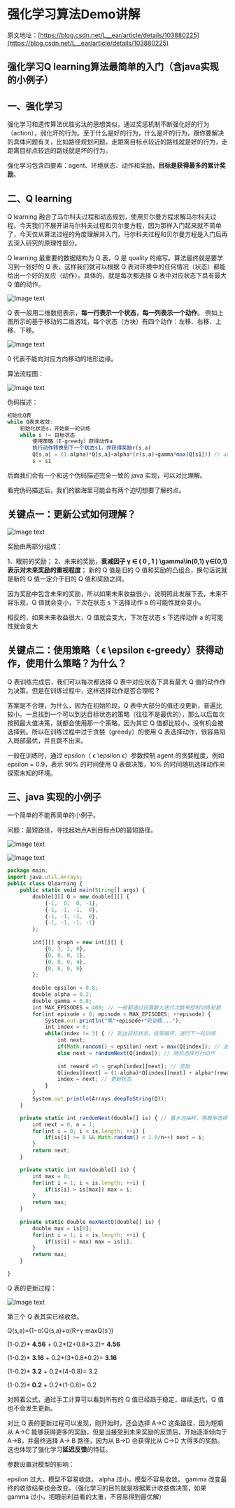 # 强化学习算法Demo讲解

原文地址：[https://blog.csdn.net/L__ear/article/details/103880225](https://blog.csdn.net/L__ear/article/details/103880225)

## 强化学习Q learning算法最简单的入门（含java实现的小例子）

## 一、强化学习
强化学习和遗传算法优胜劣汰的思想类似，通过奖惩机制不断强化好的行为（action），弱化坏的行为。至于什么是好的行为，什么是坏的行为，跟你要解决的具体问题有关，比如路径规划问题，走距离目标点较近的路线就是好的行为，走距离目标点较远的路线就是坏的行为。

强化学习包含四要素：agent、环境状态、动作和奖励，**目标是获得最多的累计奖励**。

## 二、Q learning
Q learning 融合了马尔科夫过程和动态规划，使用贝尔曼方程求解马尔科夫过程。今天我们不展开讲马尔科夫过程和贝尔曼方程，因为那样入门起来就不简单了，今天仅从算法过程的角度理解并入门，马尔科夫过程和贝尔曼方程是入门后再去深入研究的原理性部分。

Q learning 最重要的数据结构为 Q 表，Q 是 quality 的缩写。算法最终就是要学习到一张好的 Q 表，这样我们就可以根据 Q 表对环境中的任何情况（状态）都能给出一个好的反应（动作）。具体的，就是每次都选择 Q 表中对应状态下具有最大 Q 值的动作。

![Image text](./images/20200107200325985.png)

Q 表一般用二维数组表示，**每一行表示一个状态，每一列表示一个动作**。 例如上图所示的基于移动的二维游戏，每个状态（方块）有四个动作：左移、右移、上移、下移。

![Image text](./images/20200107200000122.png)

0 代表不能向对应方向移动的地形边缘。

算法流程图：

![Image text](./images/20200107204751246.png)

伪码描述：
```javascript
初始化Q表
while Q表未收敛:
	初始化状态s，开始新一轮训练
	while s != 目标状态
		使用策略（E-greedy）获得动作a
		执行动作转换到下一个状态s1，并获得奖励r(s,a)
		Q[s,a] = (1-alpha)*Q[s,a]+alpha*(r(s,a)+gamma*max(Q[s1])) // update Q
		s = s1
```

后面我们会有一个和这个伪码描述完全一致的 java 实现，可以对比理解。

看完伪码描述后，我们的脑海里可能会有两个迫切想要了解的点。

## 关键点一：更新公式如何理解？

![Image text](./images/2020010720331563.png)

奖励由两部分组成：

1、眼前的奖励；
2、未来的奖励，**衰减因子 γ ∈ ( 0 , 1 ) \gamma\in(0,1) γ∈(0,1) 表示对未来奖励的重视程度**；
新的 Q 值是旧的 Q 值和奖励的凸组合，换句话说就是新的 Q 值一定介于旧的 Q 值和奖励之间。

因为奖励中包含未来的奖励，所以如果未来收益很小，说明照此发展下去，未来不容乐观，Q 值就会变小，下次在状态 s 下选择动作 a 的可能性就会变小。

相反的，如果未来收益很大，Q 值就会变大，下次在状态 s 下选择动作 a 的可能性就会变大

## 关键点二：使用策略（ ϵ \epsilon ϵ-greedy）获得动作，使用什么策略？为什么？
Q 表训练完成后，我们可以每次都选择 Q 表中对应状态下具有最大 Q 值的动作作为决策。但是在训练过程中，这样选择动作是否合理呢？

答案是不合理，为什么，因为在初始阶段，Q 表中大部分的值还没更新，普遍比较小。一旦找到一个可以到达目标状态的策略（往往不是最优的），那么以后每次按照最大值决策，就都会使用那一个策略，因为其它 Q 值都比较小，没有机会被选择到。所以在训练过程中过于贪婪（greedy）的使用 Q 表选择动作，很容易陷入局部最优，并且跳不出来。

一般在训练时，通过 epsilon（ ϵ \epsilon ϵ）参数控制 agent 的贪婪程度，例如 epsilon = 0.9，表示 90% 的时间使用 Q 表做决策，10% 的时间随机选择动作来探索未知的环境。

## 三、java 实现的小例子

一个简单的不能再简单的小例子。

问题：最短路径，寻找起始点A到目标点D的最短路径。

![Image text](./images/20200107220604877.png)

![Image text](./images/20200107221032270.png)

```javascript
package main;
import java.util.Arrays;
public class Qlearning {
	public static void main(String[] args) {
		double[][] Q = new double[][] {
			{-1,  0,  0, -1},
			{-1, -1, -1,  0},
			{-1, -1, -1,  0},
			{-1, -1, -1, -1}
		};
		
		int[][] graph = new int[][] {
			{0, 3, 2, 0},
			{0, 0, 0, 1},
			{0, 0, 0, 4},
			{0, 0, 0, 0}
		};
		
		double epsilon = 0.8;
		double alpha = 0.2;
		double gamma = 0.8;
		int MAX_EPISODES = 400; // 一般都通过设置最大迭代次数来控制训练轮数
		for(int episode = 0; episode < MAX_EPISODES; ++episode) {
			System.out.println("第"+episode+"轮训练...");
			int index = 0;
			while(index != 3) { // 到达目标状态，结束循环，进行下一轮训练
				int next;
				if(Math.random() < epsilon) next = max(Q[index]); // 通过 Q 表选择动作
				else next = randomNext(Q[index]); // 随机选择可行动作
				
				int reward =5 - graph[index][next]; // 奖励
				Q[index][next] = (1-alpha)*Q[index][next] + alpha*(reward+gamma*maxNextQ(Q[next]));
				index = next; // 更新状态
			}
		}
		System.out.println(Arrays.deepToString(Q));
	}

	private static int randomNext(double[] is) { // 蓄水池抽样，等概率选择流式数据
		int next = 0, n = 1;
		for(int i = 0; i < is.length; ++i) {
			if(is[i] >= 0 && Math.random() < 1.0/n++) next = i;
		}
		return next;
	}

	private static int max(double[] is) {
		int max = 0;
		for(int i = 1; i < is.length; ++i) {
			if(is[i] > is[max]) max = i;
		}
		return max;
	}
	
	private static double maxNextQ(double[] is) {
		double max = is[0];
		for(int i = 1; i < is.length; ++i) {
			if(is[i] > max) max = is[i];
		}
		return max;
	}

}
```

Q 表的更新过程：

![Image text](./images/20200107221804616.png)

第三个 Q 表其实已经收敛。

Q(s,a)=(1−α)Q(s,a)+α(R+γ⋅maxQ(s′))

(1-0.2)* **4.56** + 0.2*(2+0.8*3.2)= **4.56**

(1-0.2)* **3.16** + 0.2*(3+0.8*0.2)= **3.16**

(1-0.2)* **3.2** + 0.2*(4-0.8)= 3.2

(1-0.2)* **0.2** + 0.2*(1-0.8)= 0.2

对照着公式，通过手工计算可以看到所有的 Q 值已经趋于稳定，继续迭代，Q 值也不会发生更新。

对比 Q 表的更新过程可以发现，刚开始时，还会选择 A->C 这条路径，因为短期从 A->C 能够获得更多的奖励，但是当接受到未来奖励的反馈后，开始逐渐倾向于 A->B，并最终选择 A-> B 路径，因为从 B->D 会获得比从 C->D 大得多的奖励。这也体现了强化学习**延迟反馈**的特征。

参数设置对模型的影响：

epsilon 过大，模型不容易收敛。
alpha 过小，模型不容易收敛。
gamma 改变最终的收敛结果也会改变。（强化学习的目的就是根据累计收益做决策，如果 gamma 过小，把眼前利益看的太重，不容易得到最优解）


















